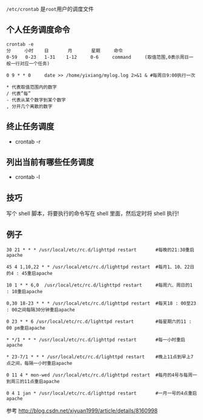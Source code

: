 `/etc/crontab` 是`root`用户的调度文件

## 个人任务调度命令
```
crontab -e
分     小时    日       月       星期     命令
0-59   0-23   1-31    1-12     0-6     command     (取值范围,0表示周日一般一行对应一个任务)

0 9 * * 0     date >> /home/yixiang/mylog.log 2>&1 & #每周日9:00执行一次

* 代表取值范围内的数字
/ 代表”每”
- 代表从某个数字到某个数字
, 分开几个离散的数字
```

## 终止任务调度
* crontab -r
## 列出当前有哪些任务调度
* crontab -l

## 技巧
写个 shell 脚本，将要执行的命令写在 shell 里面，然后定时将 shell 执行!

## 例子

```crontab
30 21 * * * /usr/local/etc/rc.d/lighttpd restart       #每晚的21:30重启apache

45 4 1,10,22 * * /usr/local/etc/rc.d/lighttpd restart  #每月1、10、22日的4 : 45重启apache

10 1 * * 6,0  /usr/local/etc/rc.d/lighttpd restart     #每周六、周日的1 : 10重启apache

0,30 18-23 * * * /usr/local/etc/rc.d/lighttpd restart  #每天18 : 00至23 : 00之间每隔30分钟重启apache

0 23 * * 6 /usr/local/etc/rc.d/lighttpd restart        #每星期六的11 : 00 pm重启apache

* */1 * * * /usr/local/etc/rc.d/lighttpd restart       #每一小时重启apache

* 23-7/1 * * * /usr/local/etc/rc.d/lighttpd restart    #晚上11点到早上7点之间，每隔一小时重启apache

0 11 4 * mon-wed /usr/local/etc/rc.d/lighttpd restart  #每月的4号与每周一到周三的11点重启apache

0 4 1 jan * /usr/local/etc/rc.d/lighttpd restart       #一月一号的4点重启apache
```
参考
http://blog.csdn.net/xiyuan1999/article/details/8160998
